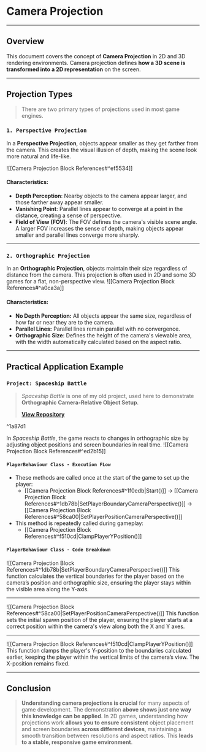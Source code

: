# **Camera Projection**
---
## **Overview**
This document covers the concept of **Camera Projection** in 2D and 3D rendering environments. Camera projection defines **how a 3D scene is transformed into a 2D representation** on the screen.

---
## **Projection Types**
> There are two primary types of projections used in most game engines.
### `1. Perspective Projection`
In a **Perspective Projection**, objects appear smaller as they get farther from the camera. This creates the visual illusion of depth, making the scene look more natural and life-like.

![[Camera Projection Block References#^ef5534]]
#### Characteristics:
- **Depth Perception**: Nearby objects to the camera appear larger, and those farther away appear smaller.
- **Vanishing Point**: Parallel lines appear to converge at a point in the distance, creating a sense of perspective.
- **Field of View (FOV)**: The FOV defines the camera's visible scene angle. A larger FOV increases the sense of depth, making objects appear smaller and parallel lines converge more sharply.

---
### `2. Orthographic Projection`
In an **Orthographic Projection**, objects maintain their size regardless of distance from the camera. This projection is often used in 2D and some 3D games for a flat, non-perspective view.
![[Camera Projection Block References#^a0ca3a]]
#### Characteristics:
- **No Depth Perception:** All objects appear the same size, regardless of how far or near they are to the camera.
- **Parallel Lines:** Parallel lines remain parallel with no convergence.
- **Orthographic Size**: Defines the height of the camera's viewable area, with the width automatically calculated based on the aspect ratio.

---
## **Practical Application Example**
### `Project: Spaceship Battle`
> *Spaceship Battle* is one of my old project, used here to demonstrate **Orthographic Camera-Relative Object Setup**.
> 
> [**View Repository**](https://github.com/Woo95/Unity_2D_SpaceShipBattle_Automatic_CameraSetup_With_Object_Pooling)

^1a87d1

In *Spaceship Battle*, the game reacts to changes in orthographic size by adjusting object positions and screen boundaries in real time.
![[Camera Projection Block References#^ed2b15]]
#### `PlayerBehaviour Class - Execution FLow`
- These methods are called once at the start of the game to set up the player:
	- [[Camera Projection Block References#^1f0edb|Start()]] → [[Camera Projection Block References#^1db78b|SetPlayerBoundaryCameraPerspective()]] → [[Camera Projection Block References#^58ca00|SetPlayerPositionCameraPerspective()]]
- This method is repeatedly called during gameplay:
	- [[Camera Projection Block References#^f510cd|ClampPlayerYPosition()]]
#### `PlayerBehaviour Class - Code Breakdown`
![[Camera Projection Block References#^1db78b|SetPlayerBoundaryCameraPerspective()]]
This function calculates the vertical boundaries for the player based on the camera’s position and orthographic size, ensuring the player stays within the visible area along the Y-axis.

---
![[Camera Projection Block References#^58ca00|SetPlayerPositionCameraPerspective()]]
This function sets the initial spawn position of the player, ensuring the player starts at a correct position within the camera's view along both the X and Y axes.

---
![[Camera Projection Block References#^f510cd|ClampPlayerYPosition()]]
This function clamps the player's Y-position to the boundaries calculated earlier, keeping the player within the vertical limits of the camera’s view. The X-position remains fixed.

---
## **Conclusion**
> **Understanding camera projections is crucial** for many aspects of game development. The demonstration **above shows just one way this knowledge can be applied**. In 2D games, understanding how projections work **allows you to ensure consistent** object placement and screen boundaries **across different devices**, maintaining a smooth transition between resolutions and aspect ratios. This **leads to a stable, responsive game environment**.